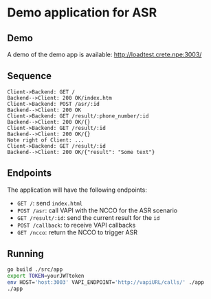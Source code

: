 # Demo application for ASR

## Demo

A demo of the demo app is available: http://loadtest.crete.npe:3003/

## Sequence

```sequence
Client->Backend: GET /
Backend-->Client: 200 OK/index.htm
Client->Backend: POST /asr/:id
Backend-->Client: 200 OK
Client->Backend: GET /result/:phone_number/:id
Backend-->Client: 200 OK/{}
Client->Backend: GET /result/:id
Backend-->Client: 200 OK/{}
Note right of Client: ...
Client->Backend: GET /result/:id
Backend-->Client: 200 OK/{"result": "Some text"}

```

## Endpoints

The application will have the following endpoints:

- `GET /`: send `index.html`
- `POST /asr`: call VAPI with the NCCO for the ASR scenario
- `GET /result/:id`: send the current result for the `id`
- `POST /callback`: to receive VAPI callbacks
- `GET /ncco`: return the NCCO to trigger ASR

## Running
```bash
go build ./src/app
export TOKEN=yourJWTtoken
env HOST='host:3003' VAPI_ENDPOINT='http://vapiURL/calls/' ./app
./app
```
